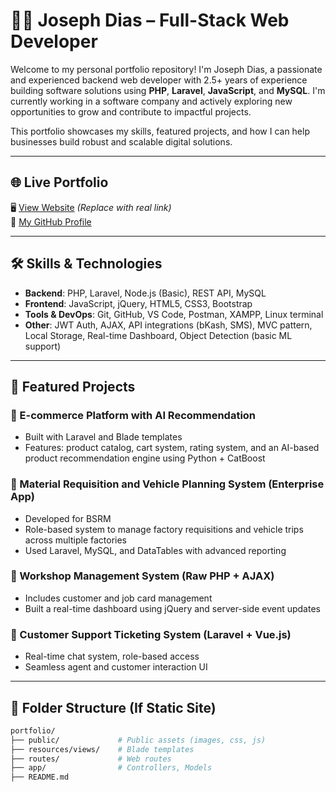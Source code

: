 # 👨‍💻 Joseph Dias – Full-Stack Web Developer

Welcome to my personal portfolio repository! I'm Joseph Dias, a passionate and experienced backend web developer with 2.5+ years of experience building software solutions using **PHP**, **Laravel**, **JavaScript**, and **MySQL**. I'm currently working in a software company and actively exploring new opportunities to grow and contribute to impactful projects.

This portfolio showcases my skills, featured projects, and how I can help businesses build robust and scalable digital solutions.

---

## 🌐 Live Portfolio

🖥️ [View Website]((https://josephdebugger.github.io/Joseph-dias.github.io/)) *(Replace with real link)*  
🔗 [My GitHub Profile]((https://github.com/JosephDebugger/))

---

## 🛠️ Skills & Technologies

- **Backend**: PHP, Laravel, Node.js (Basic), REST API, MySQL  
- **Frontend**: JavaScript, jQuery, HTML5, CSS3, Bootstrap  
- **Tools & DevOps**: Git, GitHub, VS Code, Postman, XAMPP, Linux terminal  
- **Other**: JWT Auth, AJAX, API integrations (bKash, SMS), MVC pattern, Local Storage, Real-time Dashboard, Object Detection (basic ML support)

---

## 📌 Featured Projects

### 🛒 E-commerce Platform with AI Recommendation
- Built with Laravel and Blade templates
- Features: product catalog, cart system, rating system, and an AI-based product recommendation engine using Python + CatBoost

### 🧾 Material Requisition and Vehicle Planning System (Enterprise App)
- Developed for BSRM
- Role-based system to manage factory requisitions and vehicle trips across multiple factories
- Used Laravel, MySQL, and DataTables with advanced reporting

### 🧰 Workshop Management System (Raw PHP + AJAX)
- Includes customer and job card management
- Built a real-time dashboard using jQuery and server-side event updates

### 💬 Customer Support Ticketing System (Laravel + Vue.js)
- Real-time chat system, role-based access
- Seamless agent and customer interaction UI

---

## 📂 Folder Structure (If Static Site)

```bash
portfolio/
├── public/             # Public assets (images, css, js)
├── resources/views/    # Blade templates
├── routes/             # Web routes
├── app/                # Controllers, Models
├── README.md

